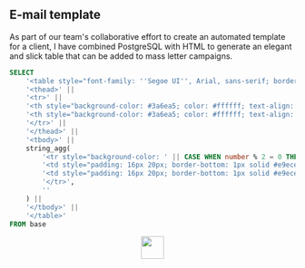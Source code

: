 ## E-mail template

As part of our team's collaborative effort to create an automated template for a client, I have combined PostgreSQL with HTML to generate an elegant and slick table that can be added to mass letter campaigns.

```sql
SELECT
    '<table style="font-family: ''Segoe UI'', Arial, sans-serif; border-collapse: separate; border-spacing: 0; margin: 20px auto; box-shadow: 0 4px 6px rgba(0, 0, 0, 0.1); border-radius: 8px; overflow: hidden;">' ||
    '<thead>' ||
    '<tr>' ||
    '<th style="background-color: #3a6ea5; color: #ffffff; text-align: left; padding: 18px 20px; font-weight: 500; text-transform: uppercase; letter-spacing: 1px; white-space: nowrap;">Number</th>' ||
    '<th style="background-color: #3a6ea5; color: #ffffff; text-align: right; padding: 18px 20px; font-weight: 500; text-transform: uppercase; letter-spacing: 1px; white-space: nowrap;">Amount</th>' ||
    '</tr>' ||
    '</thead>' ||
    '<tbody>' ||
    string_agg(
        '<tr style="background-color: ' || CASE WHEN number % 2 = 0 THEN '#f8f9fa' ELSE '#ffffff' END || ';">' ||
        '<td style="padding: 16px 20px; border-bottom: 1px solid #e9ecef; white-space: nowrap;">' || number || '</td>' ||
        '<td style="padding: 16px 20px; border-bottom: 1px solid #e9ecef; text-align: right; white-space: nowrap;">' || to_char(amount, 'FM$999,999,999.00') || '</td>' ||
        '</tr>',
        ''
    ) ||
    '</tbody>' ||
    '</table>'
FROM base
```
<p align="center">
    <img src="https://github.com/user-attachments/assets/ca5d2298-785f-4efb-8b61-d27accc48308" style="width: 40;">
</p>
